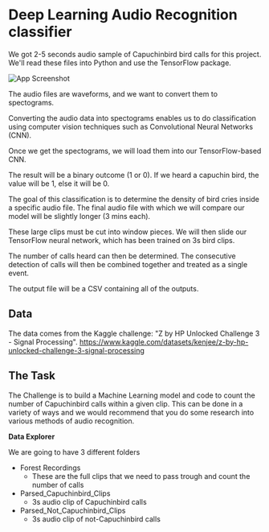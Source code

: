 # Deep Learning Audio Recognition classifier

We got 2-5 seconds audio sample of Capuchinbird bird calls for this project. We'll read these files into Python and use the TensorFlow package.

![App Screenshot](https://1c7gnu28cnefcask1kjk6k1d-wpengine.netdna-ssl.com/wp-content/uploads/2013/11/Capuchinbird.png)

The audio files are waveforms, and we want to convert them to spectograms.

Converting the audio data into spectograms enables us to do classification using computer vision techniques such as Convolutional Neural Networks (CNN).

Once we get the spectograms, we will load them into our TensorFlow-based CNN.

The result will be a binary outcome (1 or 0). If we heard a capuchin bird, the value will be 1, else it will be 0.

The goal of this classification is to determine the density of bird cries inside a specific audio file. The final audio file with which we will compare our model will be slightly longer (3 mins each). 

These large clips must be cut into window pieces. We will then slide our TensorFlow neural network, which has been trained on 3s bird clips.

The number of calls heard can then be determined. The consecutive detection of calls will then be combined together and treated as a single event.

The output file will be a CSV containing all of the outputs.
## Data
The data comes from the Kaggle challenge: "Z by HP Unlocked Challenge 3 - Signal Processing".
https://www.kaggle.com/datasets/kenjee/z-by-hp-unlocked-challenge-3-signal-processing

## The Task

The Challenge is to build a Machine Learning model and code to count the number of Capuchinbird calls within a given clip. This can be done in a variety of ways and we would recommend that you do some research into various methods of audio recognition.

**Data Explorer**

We are going to have 3 different folders
* Forest Recordings
  - These are the full clips that we need to pass trough and count the number of calls
* Parsed_Capuchinbird_Clips
  - 3s audio clip of Capuchinbird calls
* Parsed_Not_Capuchinbird_Clips
  - 3s audio clip of not-Capuchinbird calls
